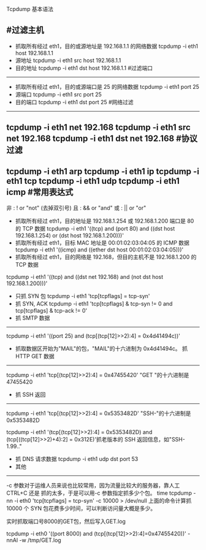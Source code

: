 Tcpdump
基本语法

#过滤主机
--------
- 抓取所有经过 eth1，目的或源地址是 192.168.1.1 的网络数据
 tcpdump -i eth1 host 192.168.1.1
- 源地址
 tcpdump -i eth1 src host 192.168.1.1
- 目的地址
 tcpdump -i eth1 dst host 192.168.1.1
#过滤端口
--------
- 抓取所有经过 eth1，目的或源端口是 25 的网络数据
 tcpdump -i eth1 port 25
- 源端口
 tcpdump -i eth1 src port 25
- 目的端口
 tcpdump -i eth1 dst port 25
#网络过滤
--------
 tcpdump -i eth1 net 192.168
 tcpdump -i eth1 src net 192.168
 tcpdump -i eth1 dst net 192.168
#协议过滤
--------
 tcpdump -i eth1 arp
 tcpdump -i eth1 ip
 tcpdump -i eth1 tcp
 tcpdump -i eth1 udp
 tcpdump -i eth1 icmp
#常用表达式
----------
非 : ! or "not" (去掉双引号)
且 : && or "and"
或 : || or "or"
- 抓取所有经过 eth1，目的地址是 192.168.1.254 或 192.168.1.200 端口是 80 的 TCP 数据
 tcpdump -i eth1 '((tcp) and (port 80) and ((dst host 192.168.1.254) or (dst host
192.168.1.200)))'
- 抓取所有经过 eth1，目标 MAC 地址是 00:01:02:03:04:05 的 ICMP 数据
 tcpdump -i eth1 '((icmp) and ((ether dst host 00:01:02:03:04:05)))'
- 抓取所有经过 eth1，目的网络是 192.168，但目的主机不是 192.168.1.200 的 TCP 数据

 tcpdump -i eth1 '((tcp) and ((dst net 192.168) and (not dst host 192.168.1.200)))'

 

- 只抓 SYN 包
 tcpdump -i eth1 'tcp[tcpflags] = tcp-syn'
- 抓 SYN, ACK
 tcpdump -i eth1 'tcp[tcpflags] & tcp-syn != 0 and tcp[tcpflags] & tcp-ack != 0'
- 抓 SMTP 数据
----------
 tcpdump -i eth1 '((port 25) and (tcp[(tcp[12]>>2):4] = 0x4d41494c))'
- 抓取数据区开始为"MAIL"的包，"MAIL"的十六进制为 0x4d41494c。
抓 HTTP GET 数据
--------------
 tcpdump -i eth1 'tcp[(tcp[12]>>2):4] = 0x47455420'
"GET "的十六进制是 47455420
- 抓 SSH 返回
---------
 tcpdump -i eth1 'tcp[(tcp[12]>>2):4] = 0x5353482D'
"SSH-"的十六进制是 0x5353482D


 tcpdump -i eth1 '(tcp[(tcp[12]>>2):4] = 0x5353482D) and (tcp[((tcp[12]>>2)+4):2]
= 0x312E)'抓老版本的 SSH 返回信息，如"SSH-1.99.."

 

- 抓 DNS 请求数据
 tcpdump -i eth1 udp dst port 53
- 其他
----
-c 参数对于运维人员来说也比较常用，因为流量比较大的服务器，靠人工 CTRL+C 还是
抓的太多，于是可以用-c 参数指定抓多少个包。
 time tcpdump -nn -i eth0 'tcp[tcpflags] = tcp-syn' -c 10000 > /dev/null
上面的命令计算抓 10000 个 SYN 包花费多少时间，可以判断访问量大概是多少。

 

实时抓取端口号8000的GET包，然后写入GET.log

tcpdump -i eth0 '((port 8000) and (tcp[(tcp[12]>>2):4]=0x47455420))' -nnAl -w /tmp/GET.log

